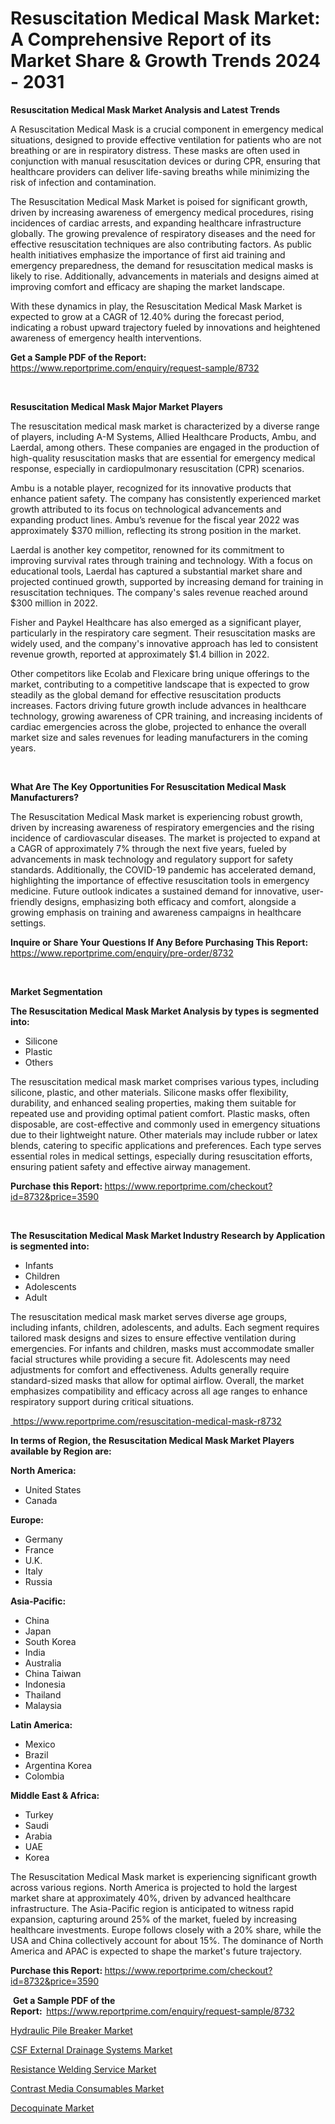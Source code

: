 <p><h1>Resuscitation Medical Mask Market: A Comprehensive Report of its Market Share & Growth Trends 2024 - 2031</h1></p><p><strong>Resuscitation Medical Mask Market Analysis and Latest Trends</strong></p>
<p><p>A Resuscitation Medical Mask is a crucial component in emergency medical situations, designed to provide effective ventilation for patients who are not breathing or are in respiratory distress. These masks are often used in conjunction with manual resuscitation devices or during CPR, ensuring that healthcare providers can deliver life-saving breaths while minimizing the risk of infection and contamination.</p><p>The Resuscitation Medical Mask Market is poised for significant growth, driven by increasing awareness of emergency medical procedures, rising incidences of cardiac arrests, and expanding healthcare infrastructure globally. The growing prevalence of respiratory diseases and the need for effective resuscitation techniques are also contributing factors. As public health initiatives emphasize the importance of first aid training and emergency preparedness, the demand for resuscitation medical masks is likely to rise. Additionally, advancements in materials and designs aimed at improving comfort and efficacy are shaping the market landscape. </p><p>With these dynamics in play, the Resuscitation Medical Mask Market is expected to grow at a CAGR of 12.40% during the forecast period, indicating a robust upward trajectory fueled by innovations and heightened awareness of emergency health interventions.</p></p>
<p><strong>Get a Sample PDF of the Report:&nbsp;</strong> <a href="https://www.reportprime.com/enquiry/request-sample/8732?utm_campaign=7&utm_medium=2&utm_source=Github&utm_content=ia&utm_term=28112024&utm_id=resuscitation-medical-mask">https://www.reportprime.com/enquiry/request-sample/8732</a></p>
<p>&nbsp;</p>
<p><strong>Resuscitation Medical Mask Major Market Players</strong></p>
<p><p>The resuscitation medical mask market is characterized by a diverse range of players, including A-M Systems, Allied Healthcare Products, Ambu, and Laerdal, among others. These companies are engaged in the production of high-quality resuscitation masks that are essential for emergency medical response, especially in cardiopulmonary resuscitation (CPR) scenarios.</p><p>Ambu is a notable player, recognized for its innovative products that enhance patient safety. The company has consistently experienced market growth attributed to its focus on technological advancements and expanding product lines. Ambu’s revenue for the fiscal year 2022 was approximately $370 million, reflecting its strong position in the market.</p><p>Laerdal is another key competitor, renowned for its commitment to improving survival rates through training and technology. With a focus on educational tools, Laerdal has captured a substantial market share and projected continued growth, supported by increasing demand for training in resuscitation techniques. The company's sales revenue reached around $300 million in 2022.</p><p>Fisher and Paykel Healthcare has also emerged as a significant player, particularly in the respiratory care segment. Their resuscitation masks are widely used, and the company's innovative approach has led to consistent revenue growth, reported at approximately $1.4 billion in 2022. </p><p>Other competitors like Ecolab and Flexicare bring unique offerings to the market, contributing to a competitive landscape that is expected to grow steadily as the global demand for effective resuscitation products increases. Factors driving future growth include advances in healthcare technology, growing awareness of CPR training, and increasing incidents of cardiac emergencies across the globe, projected to enhance the overall market size and sales revenues for leading manufacturers in the coming years.</p></p>
<p>&nbsp;</p>
<p><strong>What Are The Key Opportunities For Resuscitation Medical Mask Manufacturers?</strong></p>
<p><p>The Resuscitation Medical Mask market is experiencing robust growth, driven by increasing awareness of respiratory emergencies and the rising incidence of cardiovascular diseases. The market is projected to expand at a CAGR of approximately 7% through the next five years, fueled by advancements in mask technology and regulatory support for safety standards. Additionally, the COVID-19 pandemic has accelerated demand, highlighting the importance of effective resuscitation tools in emergency medicine. Future outlook indicates a sustained demand for innovative, user-friendly designs, emphasizing both efficacy and comfort, alongside a growing emphasis on training and awareness campaigns in healthcare settings.</p></p>
<p><strong>Inquire or Share Your Questions If Any Before Purchasing This Report:</strong> <a href="https://www.reportprime.com/enquiry/pre-order/8732?utm_campaign=7&utm_medium=2&utm_source=Github&utm_content=ia&utm_term=28112024&utm_id=resuscitation-medical-mask">https://www.reportprime.com/enquiry/pre-order/8732</a></p>
<p>&nbsp;</p>
<p><strong>Market Segmentation</strong></p>
<p><strong>The Resuscitation Medical Mask Market Analysis by types is segmented into:</strong></p>
<p><ul><li>Silicone</li><li>Plastic</li><li>Others</li></ul></p>
<p><p>The resuscitation medical mask market comprises various types, including silicone, plastic, and other materials. Silicone masks offer flexibility, durability, and enhanced sealing properties, making them suitable for repeated use and providing optimal patient comfort. Plastic masks, often disposable, are cost-effective and commonly used in emergency situations due to their lightweight nature. Other materials may include rubber or latex blends, catering to specific applications and preferences. Each type serves essential roles in medical settings, especially during resuscitation efforts, ensuring patient safety and effective airway management.</p></p>
<p><strong>Purchase this Report:&nbsp;</strong><a href="https://www.reportprime.com/checkout?id=8732&price=3590&utm_campaign=7&utm_medium=2&utm_source=Github&utm_content=ia&utm_term=28112024&utm_id=resuscitation-medical-mask">https://www.reportprime.com/checkout?id=8732&price=3590</a></p>
<p>&nbsp;</p>
<p><strong>The Resuscitation Medical Mask Market Industry Research by Application is segmented into:</strong></p>
<p><ul><li>Infants</li><li>Children</li><li>Adolescents</li><li>Adult</li></ul></p>
<p><p>The resuscitation medical mask market serves diverse age groups, including infants, children, adolescents, and adults. Each segment requires tailored mask designs and sizes to ensure effective ventilation during emergencies. For infants and children, masks must accommodate smaller facial structures while providing a secure fit. Adolescents may need adjustments for comfort and effectiveness. Adults generally require standard-sized masks that allow for optimal airflow. Overall, the market emphasizes compatibility and efficacy across all age ranges to enhance respiratory support during critical situations.</p></p>
<p><a href="https://www.reportprime.com/resuscitation-medical-mask-r8732?utm_campaign=7&utm_medium=2&utm_source=Github&utm_content=ia&utm_term=28112024&utm_id=resuscitation-medical-mask">&nbsp;https://www.reportprime.com/resuscitation-medical-mask-r8732</a></p>
<p><strong>In terms of Region, the Resuscitation Medical Mask Market Players available by Region are:</strong></p>
<p>
    <p> <strong> North America: </strong>
        <ul>
            <li>United States</li>
            <li>Canada</li>
        </ul>
        </p> 
    <p> <strong> Europe: </strong>
        <ul>
            <li>Germany</li>
            <li>France</li>
            <li>U.K.</li>
            <li>Italy</li>
            <li>Russia</li>
        </ul>
        </p> 
    <p> <strong> Asia-Pacific: </strong>
        <ul>
            <li>China</li>
            <li>Japan</li>
            <li>South Korea</li>
            <li>India</li>
            <li>Australia</li>
            <li>China Taiwan</li>
            <li>Indonesia</li>
            <li>Thailand</li>
            <li>Malaysia</li>
        </ul>
        </p> 
    <p> <strong> Latin America: </strong>
        <ul>
            <li>Mexico</li>
            <li>Brazil</li>
            <li>Argentina Korea</li>
            <li>Colombia</li>
        </ul>
        </p> 
    <p> <strong> Middle East & Africa: </strong>
        <ul>
            <li>Turkey</li>
            <li>Saudi</li>
            <li>Arabia</li>
            <li>UAE</li>
            <li>Korea</li>
        </ul>
    </p>
    </p>
<p><p>The Resuscitation Medical Mask market is experiencing significant growth across various regions. North America is projected to hold the largest market share at approximately 40%, driven by advanced healthcare infrastructure. The Asia-Pacific region is anticipated to witness rapid expansion, capturing around 25% of the market, fueled by increasing healthcare investments. Europe follows closely with a 20% share, while the USA and China collectively account for about 15%. The dominance of North America and APAC is expected to shape the market's future trajectory.</p></p>
<p><strong>Purchase this Report: </strong><a href="https://www.reportprime.com/checkout?id=8732&price=3590&utm_campaign=7&utm_medium=2&utm_source=Github&utm_content=ia&utm_term=28112024&utm_id=resuscitation-medical-mask">https://www.reportprime.com/checkout?id=8732&price=3590</a></p>
<p>&nbsp;<strong>Get a Sample PDF of the Report:&nbsp;&nbsp;</strong><a href="https://www.reportprime.com/enquiry/request-sample/8732?utm_campaign=7&utm_medium=2&utm_source=Github&utm_content=ia&utm_term=28112024&utm_id=resuscitation-medical-mask">https://www.reportprime.com/enquiry/request-sample/8732</a></p>
<p><strong></strong></p>
<p><p><a href="https://www.linkedin.com/pulse/key-drivers-hydraulic-pile-breaker-market-trends-future-outlook-8o6qe?utm_campaign=7&utm_medium=2&utm_source=Github&utm_content=ia&utm_term=28112024&utm_id=resuscitation-medical-mask">Hydraulic Pile Breaker Market</a></p><p><a href="https://github.com/angelajermaine/Market-Research-Report-List-5/blob/main/csf-external-drainage-systems-market.md?utm_campaign=7&utm_medium=2&utm_source=Github&utm_content=ia&utm_term=28112024&utm_id=resuscitation-medical-mask">CSF External Drainage Systems Market</a></p><p><a href="https://issuu.com/reportprime-2/docs/resistance-welding-service-market-s_9d17b0f0c788fe?utm_campaign=7&utm_medium=2&utm_source=Github&utm_content=ia&utm_term=28112024&utm_id=resuscitation-medical-mask">Resistance Welding Service Market</a></p><p><a href="https://github.com/provorikovar/Market-Research-Report-List-6/blob/main/contrast-media-consumables-market.md?utm_campaign=7&utm_medium=2&utm_source=Github&utm_content=ia&utm_term=28112024&utm_id=resuscitation-medical-mask">Contrast Media Consumables Market</a></p><p><a href="https://www.linkedin.com/pulse/decoquinate-market-shifts-strategic-analysis-2024-2031-incite-sight-crxge?utm_campaign=7&utm_medium=2&utm_source=Github&utm_content=ia&utm_term=28112024&utm_id=resuscitation-medical-mask">Decoquinate Market</a></p></p>